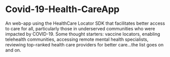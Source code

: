 # Covid-19-Health-CareApp
An web-app using the HealthCare Locator SDK that facilitates better access to care for all, particularly those in underserved communities who were impacted by COVID-19. Some thought starters: vaccine locators, enabling telehealth communities, accessing remote mental health specialists, reviewing top-ranked health care providers for better care...the list goes on and on.
